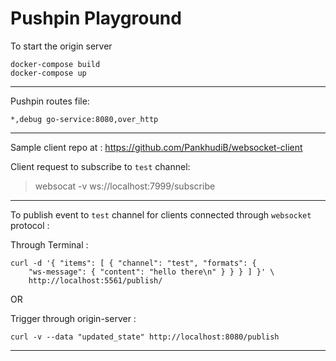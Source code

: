 # Pushpin Playground

To start the origin server

```
docker-compose build
docker-compose up
```
-------
Pushpin routes file:

```
*,debug go-service:8080,over_http
```
-------
Sample client repo at : https://github.com/PankhudiB/websocket-client

Client request to subscribe to `test` channel:

> websocat -v ws://localhost:7999/subscribe
-------

To publish event to `test` channel for clients connected through `websocket` protocol :


Through Terminal :

```
curl -d '{ "items": [ { "channel": "test", "formats": {
    "ws-message": { "content": "hello there\n" } } } ] }' \
    http://localhost:5561/publish/
```

OR 

Trigger through origin-server : 
```
curl -v --data "updated_state" http://localhost:8080/publish
```
-------